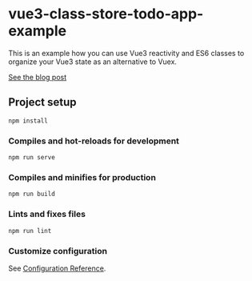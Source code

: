# vue3-class-store-todo-app-example

This is an example how you can use Vue3 reactivity and ES6 classes
to organize your Vue3 state as an alternative to Vuex.

[See the blog post](https://javi-guliyev.medium.com/creating-state-management-in-vue3-using-reactivity-and-es6-classes-as-an-alternative-to-vuex-8c17641d8991)

## Project setup
```
npm install
```

### Compiles and hot-reloads for development
```
npm run serve
```

### Compiles and minifies for production
```
npm run build
```

### Lints and fixes files
```
npm run lint
```

### Customize configuration
See [Configuration Reference](https://cli.vuejs.org/config/).

